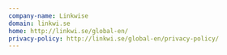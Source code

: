```yaml
---
company-name: Linkwise
domain: linkwi.se
home: http://linkwi.se/global-en/
privacy-policy: http://linkwi.se/global-en/privacy-policy/
---
```




